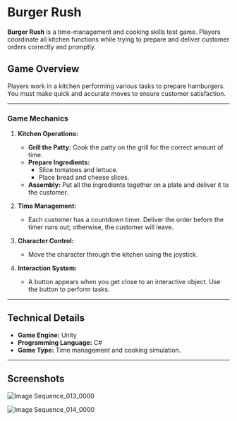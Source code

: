 # Burger Rush

**Burger Rush** is a time-management and cooking skills test game. Players coordinate all kitchen functions while trying to prepare and deliver customer orders correctly and promptly.

## Game Overview

Players work in a kitchen performing various tasks to prepare hamburgers. You must make quick and accurate moves to ensure customer satisfaction.

---

### Game Mechanics  

1. **Kitchen Operations:**  
   - **Grill the Patty:** Cook the patty on the grill for the correct amount of time.  
   - **Prepare Ingredients:**  
     - Slice tomatoes and lettuce.  
     - Place bread and cheese slices.  
   - **Assembly:** Put all the ingredients together on a plate and deliver it to the customer.

2. **Time Management:**  
   - Each customer has a countdown timer. Deliver the order before the timer runs out; otherwise, the customer will leave.

3. **Character Control:**  
   - Move the character through the kitchen using the joystick.

4. **Interaction System:**  
   - A button appears when you get close to an interactive object. Use the button to perform tasks.

---

## Technical Details  

- **Game Engine:** Unity  
- **Programming Language:** C#  
- **Game Type:** Time management and cooking simulation.

---

## Screenshots

![Image Sequence_013_0000](https://github.com/user-attachments/assets/8b193d1f-de83-4494-81a2-7f9e91bef221)

![Image Sequence_014_0000](https://github.com/user-attachments/assets/a94a8d7a-dfe5-4e6b-992f-48c12d5e3924)

